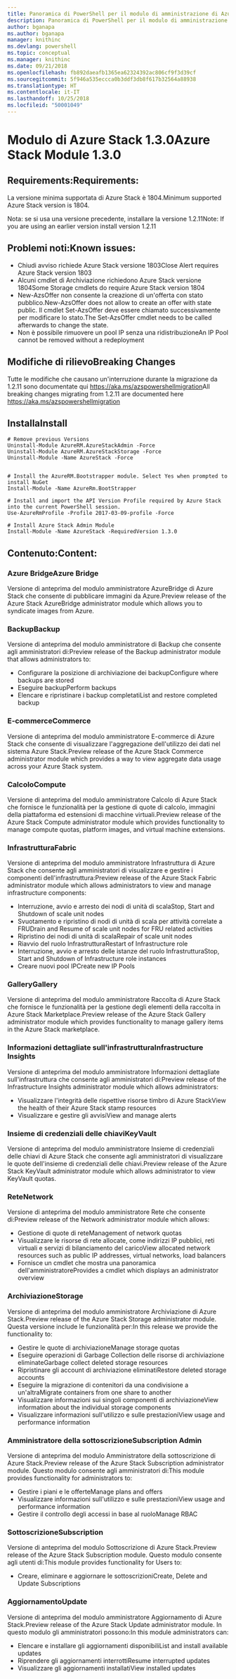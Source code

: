 ```yaml
---
title: Panoramica di PowerShell per il modulo di amministrazione di Azure Stack | Microsoft Docs
description: Panoramica di PowerShell per il modulo di amministrazione di Azure Stack con istruzioni per l'installazione e la configurazione.
author: bganapa
ms.author: bganapa
manager: knithinc
ms.devlang: powershell
ms.topic: conceptual
ms.manager: knithinc
ms.date: 09/21/2018
ms.openlocfilehash: fb892daeafb1365ea62324392ac806cf9f3d39cf
ms.sourcegitcommit: 5f946a535eccca0b3ddf3db8f617b32564a88938
ms.translationtype: HT
ms.contentlocale: it-IT
ms.lasthandoff: 10/25/2018
ms.locfileid: "50001049"
---
```

# <a name="azure-stack-module-130"></a><span data-ttu-id="744e4-103">Modulo di Azure Stack 1.3.0</span><span class="sxs-lookup"><span data-stu-id="744e4-103">Azure Stack Module 1.3.0</span></span>

## <a name="requirements"></a><span data-ttu-id="744e4-104">Requirements:</span><span class="sxs-lookup"><span data-stu-id="744e4-104">Requirements:</span></span>
<span data-ttu-id="744e4-105">La versione minima supportata di Azure Stack è 1804.</span><span class="sxs-lookup"><span data-stu-id="744e4-105">Minimum supported Azure Stack version is 1804.</span></span>

<span data-ttu-id="744e4-106">Nota: se si usa una versione precedente, installare la versione 1.2.11</span><span class="sxs-lookup"><span data-stu-id="744e4-106">Note: If you are using an earlier version install version 1.2.11</span></span>

## <a name="known-issues"></a><span data-ttu-id="744e4-107">Problemi noti:</span><span class="sxs-lookup"><span data-stu-id="744e4-107">Known issues:</span></span>

- <span data-ttu-id="744e4-108">Chiudi avviso richiede Azure Stack versione 1803</span><span class="sxs-lookup"><span data-stu-id="744e4-108">Close Alert requires Azure Stack version 1803</span></span>
- <span data-ttu-id="744e4-109">Alcuni cmdlet di Archiviazione richiedono Azure Stack versione 1804</span><span class="sxs-lookup"><span data-stu-id="744e4-109">Some Storage cmdlets do require Azure Stack version 1804</span></span>
- <span data-ttu-id="744e4-110">New-AzsOffer non consente la creazione di un'offerta con stato pubblico.</span><span class="sxs-lookup"><span data-stu-id="744e4-110">New-AzsOffer does not allow to create an offer with state public.</span></span> <span data-ttu-id="744e4-111">Il cmdlet Set-AzsOffer deve essere chiamato successivamente per modificare lo stato.</span><span class="sxs-lookup"><span data-stu-id="744e4-111">The Set-AzsOffer cmdlet needs to be called afterwards to change the state.</span></span>
- <span data-ttu-id="744e4-112">Non è possibile rimuovere un pool IP senza una ridistribuzione</span><span class="sxs-lookup"><span data-stu-id="744e4-112">An IP Pool cannot be removed without a redeployment</span></span>

## <a name="breaking-changes"></a><span data-ttu-id="744e4-113">Modifiche di rilievo</span><span class="sxs-lookup"><span data-stu-id="744e4-113">Breaking Changes</span></span>
<span data-ttu-id="744e4-114">Tutte le modifiche che causano un'interruzione durante la migrazione da 1.2.11 sono documentate qui https://aka.ms/azspowershellmigration</span><span class="sxs-lookup"><span data-stu-id="744e4-114">All breaking changes migrating from 1.2.11 are documented here https://aka.ms/azspowershellmigration</span></span>

## <a name="install"></a><span data-ttu-id="744e4-115">Installa</span><span class="sxs-lookup"><span data-stu-id="744e4-115">Install</span></span>
```
# Remove previous Versions
Uninstall-Module AzureRM.AzureStackAdmin -Force
Uninstall-Module AzureRM.AzureStackStorage -Force
Uninstall-Module -Name AzureStack -Force 


# Install the AzureRM.Bootstrapper module. Select Yes when prompted to install NuGet
Install-Module -Name AzureRm.BootStrapper

# Install and import the API Version Profile required by Azure Stack into the current PowerShell session.
Use-AzureRmProfile -Profile 2017-03-09-profile -Force

# Install Azure Stack Admin Module
Install-Module -Name AzureStack -RequiredVersion 1.3.0
```
## <a name="content"></a><span data-ttu-id="744e4-116">Contenuto:</span><span class="sxs-lookup"><span data-stu-id="744e4-116">Content:</span></span>
### <a name="azure-bridge"></a><span data-ttu-id="744e4-117">Azure Bridge</span><span class="sxs-lookup"><span data-stu-id="744e4-117">Azure Bridge</span></span>
<span data-ttu-id="744e4-118">Versione di anteprima del modulo amministratore AzureBridge di Azure Stack che consente di pubblicare immagini da Azure.</span><span class="sxs-lookup"><span data-stu-id="744e4-118">Preview release of the Azure Stack AzureBridge administrator module which allows you to syndicate images from Azure.</span></span>

### <a name="backup"></a><span data-ttu-id="744e4-119">Backup</span><span class="sxs-lookup"><span data-stu-id="744e4-119">Backup</span></span>
<span data-ttu-id="744e4-120">Versione di anteprima del modulo amministratore di Backup che consente agli amministratori di:</span><span class="sxs-lookup"><span data-stu-id="744e4-120">Preview release of the Backup administrator module that allows administrators to:</span></span>
- <span data-ttu-id="744e4-121">Configurare la posizione di archiviazione dei backup</span><span class="sxs-lookup"><span data-stu-id="744e4-121">Configure where backups are stored</span></span>
- <span data-ttu-id="744e4-122">Eseguire backup</span><span class="sxs-lookup"><span data-stu-id="744e4-122">Perform backups</span></span>
- <span data-ttu-id="744e4-123">Elencare e ripristinare i backup completati</span><span class="sxs-lookup"><span data-stu-id="744e4-123">List and restore completed backup</span></span>

### <a name="commerce"></a><span data-ttu-id="744e4-124">E-commerce</span><span class="sxs-lookup"><span data-stu-id="744e4-124">Commerce</span></span>
<span data-ttu-id="744e4-125">Versione di anteprima del modulo amministratore E-commerce di Azure Stack che consente di visualizzare l'aggregazione dell'utilizzo dei dati nel sistema Azure Stack.</span><span class="sxs-lookup"><span data-stu-id="744e4-125">Preview release of the Azure Stack Commerce administrator module which provides a way to view aggregate data usage across your Azure Stack system.</span></span>

### <a name="compute"></a><span data-ttu-id="744e4-126">Calcolo</span><span class="sxs-lookup"><span data-stu-id="744e4-126">Compute</span></span>
<span data-ttu-id="744e4-127">Versione di anteprima del modulo amministratore Calcolo di Azure Stack che fornisce le funzionalità per la gestione di quote di calcolo, immagini della piattaforma ed estensioni di macchine virtuali.</span><span class="sxs-lookup"><span data-stu-id="744e4-127">Preview release of the Azure Stack Compute administrator module which provides functionality to manage compute quotas, platform images, and virtual machine extensions.</span></span>

### <a name="fabric"></a><span data-ttu-id="744e4-128">Infrastruttura</span><span class="sxs-lookup"><span data-stu-id="744e4-128">Fabric</span></span>
<span data-ttu-id="744e4-129">Versione di anteprima del modulo amministratore Infrastruttura di Azure Stack che consente agli amministratori di visualizzare e gestire i componenti dell'infrastruttura:</span><span class="sxs-lookup"><span data-stu-id="744e4-129">Preview release of the Azure Stack Fabric administrator module which allows administrators to view and manage infrastructure components:</span></span>
- <span data-ttu-id="744e4-130">Interruzione, avvio e arresto dei nodi di unità di scala</span><span class="sxs-lookup"><span data-stu-id="744e4-130">Stop, Start and Shutdown of scale unit nodes</span></span>
- <span data-ttu-id="744e4-131">Svuotamento e ripristino di nodi di unità di scala per attività correlate a FRU</span><span class="sxs-lookup"><span data-stu-id="744e4-131">Drain and Resume of scale unit nodes for FRU related activities</span></span>
- <span data-ttu-id="744e4-132">Ripristino dei nodi di unità di scala</span><span class="sxs-lookup"><span data-stu-id="744e4-132">Repair of scale unit nodes</span></span>
- <span data-ttu-id="744e4-133">Riavvio del ruolo Infrastruttura</span><span class="sxs-lookup"><span data-stu-id="744e4-133">Restart of Infrastructure role</span></span>
- <span data-ttu-id="744e4-134">Interruzione, avvio e arresto delle istanze del ruolo Infrastruttura</span><span class="sxs-lookup"><span data-stu-id="744e4-134">Stop, Start and Shutdown of Infrastructure role instances</span></span>
- <span data-ttu-id="744e4-135">Creare nuovi pool IP</span><span class="sxs-lookup"><span data-stu-id="744e4-135">Create new IP Pools</span></span>


### <a name="gallery"></a><span data-ttu-id="744e4-136">Gallery</span><span class="sxs-lookup"><span data-stu-id="744e4-136">Gallery</span></span>
<span data-ttu-id="744e4-137">Versione di anteprima del modulo amministratore Raccolta di Azure Stack che fornisce le funzionalità per la gestione degli elementi della raccolta in Azure Stack Marketplace.</span><span class="sxs-lookup"><span data-stu-id="744e4-137">Preview release of the Azure Stack Gallery administrator module which provides functionality to manage gallery items in the Azure Stack marketplace.</span></span>

### <a name="infrastructure-insights"></a><span data-ttu-id="744e4-138">Informazioni dettagliate sull'infrastruttura</span><span class="sxs-lookup"><span data-stu-id="744e4-138">Infrastructure Insights</span></span>
<span data-ttu-id="744e4-139">Versione di anteprima del modulo amministratore Informazioni dettagliate sull'infrastruttura che consente agli amministratori di:</span><span class="sxs-lookup"><span data-stu-id="744e4-139">Preview release of the Infrastructure Insights administrator module which allows administrators:</span></span>
- <span data-ttu-id="744e4-140">Visualizzare l'integrità delle rispettive risorse timbro di Azure Stack</span><span class="sxs-lookup"><span data-stu-id="744e4-140">View the health of their Azure Stack stamp resources</span></span>
- <span data-ttu-id="744e4-141">Visualizzare e gestire gli avvisi</span><span class="sxs-lookup"><span data-stu-id="744e4-141">View and manage alerts</span></span>

### <a name="keyvault"></a><span data-ttu-id="744e4-142">Insieme di credenziali delle chiavi</span><span class="sxs-lookup"><span data-stu-id="744e4-142">KeyVault</span></span>
<span data-ttu-id="744e4-143">Versione di anteprima del modulo amministratore Insieme di credenziali delle chiavi di Azure Stack che consente agli amministratori di visualizzare le quote dell'insieme di credenziali delle chiavi.</span><span class="sxs-lookup"><span data-stu-id="744e4-143">Preview release of the Azure Stack KeyVault administrator module which allows administrator to view KeyVault quotas.</span></span>

### <a name="network"></a><span data-ttu-id="744e4-144">Rete</span><span class="sxs-lookup"><span data-stu-id="744e4-144">Network</span></span>
<span data-ttu-id="744e4-145">Versione di anteprima del modulo amministratore Rete che consente di:</span><span class="sxs-lookup"><span data-stu-id="744e4-145">Preview release of the Network administrator module which allows:</span></span>
- <span data-ttu-id="744e4-146">Gestione di quote di rete</span><span class="sxs-lookup"><span data-stu-id="744e4-146">Management of network quotas</span></span>
- <span data-ttu-id="744e4-147">Visualizzare le risorse di rete allocate, come indirizzi IP pubblici, reti virtuali e servizi di bilanciamento del carico</span><span class="sxs-lookup"><span data-stu-id="744e4-147">View allocated network resources such as public IP addresses, virtual networks, load balancers</span></span>
- <span data-ttu-id="744e4-148">Fornisce un cmdlet che mostra una panoramica dell'amministratore</span><span class="sxs-lookup"><span data-stu-id="744e4-148">Provides a cmdlet which displays an administrator overview</span></span>

### <a name="storage"></a><span data-ttu-id="744e4-149">Archiviazione</span><span class="sxs-lookup"><span data-stu-id="744e4-149">Storage</span></span>
<span data-ttu-id="744e4-150">Versione di anteprima del modulo amministratore Archiviazione di Azure Stack.</span><span class="sxs-lookup"><span data-stu-id="744e4-150">Preview release of the Azure Stack Storage administrator module.</span></span>  <span data-ttu-id="744e4-151">Questa versione include le funzionalità per:</span><span class="sxs-lookup"><span data-stu-id="744e4-151">In this release we provide the functionality to:</span></span>
- <span data-ttu-id="744e4-152">Gestire le quote di archiviazione</span><span class="sxs-lookup"><span data-stu-id="744e4-152">Manage storage quotas</span></span>
- <span data-ttu-id="744e4-153">Eseguire operazioni di Garbage Collection delle risorse di archiviazione eliminate</span><span class="sxs-lookup"><span data-stu-id="744e4-153">Garbage collect deleted storage resources</span></span>
- <span data-ttu-id="744e4-154">Ripristinare gli account di archiviazione eliminati</span><span class="sxs-lookup"><span data-stu-id="744e4-154">Restore deleted storage accounts</span></span>
- <span data-ttu-id="744e4-155">Eseguire la migrazione di contenitori da una condivisione a un'altra</span><span class="sxs-lookup"><span data-stu-id="744e4-155">Migrate containers from one share to another</span></span>
- <span data-ttu-id="744e4-156">Visualizzare informazioni sui singoli componenti di archiviazione</span><span class="sxs-lookup"><span data-stu-id="744e4-156">View information about the individual storage components</span></span>
- <span data-ttu-id="744e4-157">Visualizzare informazioni sull'utilizzo e sulle prestazioni</span><span class="sxs-lookup"><span data-stu-id="744e4-157">View usage and performance information</span></span>

### <a name="subscription-admin"></a><span data-ttu-id="744e4-158">Amministratore della sottoscrizione</span><span class="sxs-lookup"><span data-stu-id="744e4-158">Subscription Admin</span></span>
<span data-ttu-id="744e4-159">Versione di anteprima del modulo Amministratore della sottoscrizione di Azure Stack.</span><span class="sxs-lookup"><span data-stu-id="744e4-159">Preview release of the Azure Stack Subscription administrator module.</span></span>  <span data-ttu-id="744e4-160">Questo modulo consente agli amministratori di:</span><span class="sxs-lookup"><span data-stu-id="744e4-160">This module provides functionality for administrators to:</span></span>
- <span data-ttu-id="744e4-161">Gestire i piani e le offerte</span><span class="sxs-lookup"><span data-stu-id="744e4-161">Manage plans and offers</span></span>
- <span data-ttu-id="744e4-162">Visualizzare informazioni sull'utilizzo e sulle prestazioni</span><span class="sxs-lookup"><span data-stu-id="744e4-162">View usage and performance information</span></span>
- <span data-ttu-id="744e4-163">Gestire il controllo degli accessi in base al ruolo</span><span class="sxs-lookup"><span data-stu-id="744e4-163">Manage RBAC</span></span>

### <a name="subscription"></a><span data-ttu-id="744e4-164">Sottoscrizione</span><span class="sxs-lookup"><span data-stu-id="744e4-164">Subscription</span></span>
<span data-ttu-id="744e4-165">Versione di anteprima del modulo Sottoscrizione di Azure Stack.</span><span class="sxs-lookup"><span data-stu-id="744e4-165">Preview release of the Azure Stack Subscription module.</span></span>  <span data-ttu-id="744e4-166">Questo modulo consente agli utenti di:</span><span class="sxs-lookup"><span data-stu-id="744e4-166">This module provides functionality for Users to:</span></span>
- <span data-ttu-id="744e4-167">Creare, eliminare e aggiornare le sottoscrizioni</span><span class="sxs-lookup"><span data-stu-id="744e4-167">Create, Delete and Update Subscriptions</span></span>

### <a name="update"></a><span data-ttu-id="744e4-168">Aggiornamento</span><span class="sxs-lookup"><span data-stu-id="744e4-168">Update</span></span>
<span data-ttu-id="744e4-169">Versione di anteprima del modulo amministratore Aggiornamento di Azure Stack.</span><span class="sxs-lookup"><span data-stu-id="744e4-169">Preview release of the Azure Stack Update administrator module.</span></span>  <span data-ttu-id="744e4-170">In questo modulo gli amministratori possono:</span><span class="sxs-lookup"><span data-stu-id="744e4-170">In this module administrators can:</span></span>
- <span data-ttu-id="744e4-171">Elencare e installare gli aggiornamenti disponibili</span><span class="sxs-lookup"><span data-stu-id="744e4-171">List and install available updates</span></span>
- <span data-ttu-id="744e4-172">Riprendere gli aggiornamenti interrotti</span><span class="sxs-lookup"><span data-stu-id="744e4-172">Resume interrupted updates</span></span>
- <span data-ttu-id="744e4-173">Visualizzare gli aggiornamenti installati</span><span class="sxs-lookup"><span data-stu-id="744e4-173">View installed updates</span></span>
